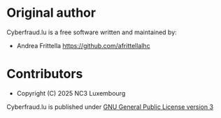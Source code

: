 Original author
===============

Cyberfraud.lu is a free software written and maintained by:

* Andrea Frittella https://github.com/afrittellalhc

# Contributors

* Copyright (C) 2025 NC3 Luxembourg

Cyberfraud.lu is published under
[GNU General Public License version 3](https://www.gnu.org/licenses/gpl-3.0.html)
    
